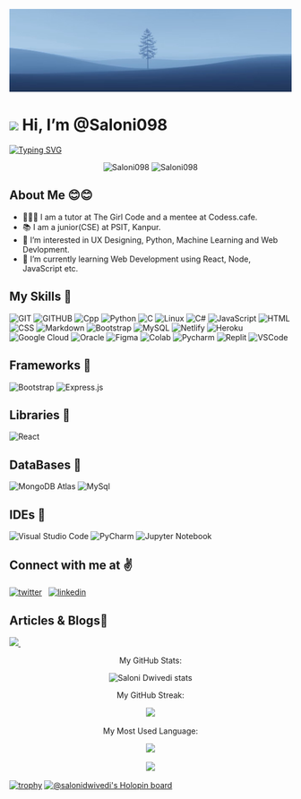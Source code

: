 ![banner](images/banner.jpg)
# <img width="30" src="https://camo.githubusercontent.com/e8e7b06ecf583bc040eb60e44eb5b8e0ecc5421320a92929ce21522dbc34c891/68747470733a2f2f6d656469612e67697068792e636f6d2f6d656469612f6876524a434c467a6361737252346961377a2f67697068792e676966"> Hi, I’m @Saloni098

[![Typing SVG](https://readme-typing-svg.herokuapp.com?center=true&color=4FF7CF&lines=Welcome+to+my+profile+%F0%9F%A4%97%F0%9F%A4%97;I+am+a+developer+!+%E2%9D%A4%EF%B8%8F%F0%9F%98%8D;Love+UI/UX+designing+and+writing%F0%9F%98%81%F0%9F%98%81+)](https://git.io/typing-svg)

<p align="center"> 
 
<img src="https://komarev.com/ghpvc/?username=Saloni098&label=Profile%20views&color=0e75b6&style=flat" alt="Saloni098" />
<img src="https://img.shields.io/badge/-saloni.dwivedi09@gmail.com-333333?style=flat&logo=Gmail" alt="Saloni098" />

</p>

## **About Me 😊😊**

- 👨🏻‍🎓 I am a tutor at The Girl Code and a mentee at Codess.cafe.
- 📚 I am a junior(CSE) at PSIT, Kanpur.
- 👀 I’m interested in UX Designing, Python, Machine Learning and Web Devlopment.
- 📖 I’m currently learning Web Development using React, Node, JavaScript etc.


## **My Skills 🚀**
![GIT](https://img.shields.io/badge/git-%3776AB.svg?style=for-the-badge&logo=git&logoColor=white&color=F05032)
![GITHUB](https://img.shields.io/badge/github-%3776AB.svg?style=for-the-badge&logo=github&logoColor=white&color=black)
![Cpp](https://img.shields.io/badge/C%2B%2B-00599C?style=for-the-badge&logo=c%2B%2B&logoColor=white)
![Python](https://img.shields.io/badge/python-%3776AB.svg?style=for-the-badge&logo=python&logoColor=white&color=183A61)
![C](https://img.shields.io/badge/c-%3776AB.svg?style=for-the-badge&logo=c&logoColor=white&color=A8B9CC)
![Linux](https://img.shields.io/badge/-Linux-FCC624?logo=Linux&logoColor=white&style=for-the-badge)
![C#](https://img.shields.io/badge/C%23-239120?style=for-the-badge&logo=c-sharp&logoColor=white)
![JavaScript](https://img.shields.io/badge/JavaScript-F7DF1E?style=for-the-badge&logo=javascript&logoColor=black)
![HTML](https://img.shields.io/badge/HTML5-E34F26?style=for-the-badge&logo=html5&logoColor=white)
![CSS](https://img.shields.io/badge/CSS3-1572B6?style=for-the-badge&logo=css3&logoColor=white)
![Markdown](https://img.shields.io/badge/Markdown-000000?style=for-the-badge&logo=markdown&logoColor=white)
![Bootstrap](https://img.shields.io/badge/Bootstrap-563D7C?style=for-the-badge&logo=bootstrap&logoColor=white)
![MySQL](https://img.shields.io/badge/MySQL-00000F?style=for-the-badge&logo=mysql&logoColor=white)
![Netlify](https://img.shields.io/badge/Netlify-00C7B7?style=for-the-badge&logo=netlify&logoColor=white)
![Heroku](https://img.shields.io/badge/Heroku-430098?style=for-the-badge&logo=heroku&logoColor=white)
![Google Cloud](https://img.shields.io/badge/Google_Cloud-4285F4?style=for-the-badge&logo=google-cloud&logoColor=white)
![Oracle](https://img.shields.io/badge/Oracle-F80000?style=for-the-badge&logo=oracle&logoColor=black)
![Figma](https://img.shields.io/badge/Figma-F24E1E?style=for-the-badge&logo=figma&logoColor=white)
![Colab](https://img.shields.io/badge/Colab-F9AB00?style=for-the-badge&logo=googlecolab&color=525252)
![Pycharm](https://img.shields.io/badge/PyCharm-000000.svg?&style=for-the-badge&logo=PyCharm&logoColor=white)
![Replit](https://img.shields.io/badge/replit-667881?style=for-the-badge&logo=replit&logoColor=white)
![VSCode](https://img.shields.io/badge/Visual_Studio_Code-0078D4?style=for-the-badge&logo=visual%20studio%20code&logoColor=white)



## **Frameworks 🚀**
![Bootstrap](https://img.shields.io/badge/-Bootstrap-333333?style=flat&logo=bootstrap&logoColor=563D7C)
![Express.js](https://img.shields.io/badge/-Node.js-333333?style=flat&logo=node.js)


## **Libraries 🚀**
![React](https://img.shields.io/badge/-React-333333?style=flat&logo=react) 

## **DataBases 🚀**
![MongoDB Atlas](https://img.shields.io/badge/-MongoDB%20Atlas-333333?style=flat&logo=mongodb)
![MySql](https://img.shields.io/badge/-MySql-333333?style=flat&logo=mysql)

## **IDEs 🚀**
![Visual Studio Code](https://img.shields.io/badge/-Visual%20Studio%20Code-333333?style=flat&logo=visual-studio-code&logoColor=007ACC)
![PyCharm](https://img.shields.io/badge/-PyCharm-333333?style=flat&logo=pycharm&logoColor=FFFF00)
![Jupyter Notebook](https://img.shields.io/badge/-Jupyter%20Notebook-333333?style=flat&logo=Jupyter)

## **Connect with me at ✌**

<p align="left">

<a href="https://twitter.com/Layzmaxx" target="blank"><img align="center" src="https://raw.githubusercontent.com/rahuldkjain/github-profile-readme-generator/master/src/images/icons/Social/twitter.svg" alt="twitter" height="30" width="40" /></a> &nbsp; <a href="https://www.linkedin.com/in/saloni-dwivedi-b62262206/" target="blank"><img align="center" src="https://raw.githubusercontent.com/rahuldkjain/github-profile-readme-generator/master/src/images/icons/Social/linked-in-alt.svg" alt="linkedin" height="30" width="40" /></a>

</p>

## **Articles & Blogs📜**

<div id= "Blogs">
 <p>

 <a href="https://medium.com/@saloni.dwivedi09" target="blank">
  <img src="https://img.shields.io/badge/medium-776AB.svg?style=for-the-badge&logo=medium&logoColor=white&color=black">
 </a> &nbsp;
  
</p>
</div>


<div>
  <p align="center" 'text-style=Bold;'>My GitHub Stats:</p>

  <p align="center"><img src="https://github-readme-stats.vercel.app/api?username=Saloni098&show_icons=true&theme=tokyonight&count_private=true" alt="Saloni Dwivedi stats"/>

  <p align="center">My GitHub Streak:</p>

  <p align="center"><img src="https://github-readme-streak-stats.herokuapp.com?user=Saloni098&theme=github-dark-blue&date_format=j%20M%5B%20Y%5D"/>

  <p align="center" >My Most Used Language:</p>
    
  <p align="center"><img height="150px" src="https://github-readme-stats.vercel.app/api/top-langs/?username=Saloni098&hide=html&hide_title=true&hide_border=true&layout=compact&langs_count=6&text_color=000&icon_color=fff&bg_color=0,52fa5a,4dfcff,c64dff&theme=graywhite">

  <p align="center"><img src="https://activity-graph.herokuapp.com/graph?username=Saloni098&theme=github"></p>

</div>

[![trophy](https://github-profile-trophy.vercel.app/?username=Saloni098&theme=onestar)](https://github.com/ryo-ma/github-profile-trophy)
[![@salonidwivedi's Holopin board](https://holopin.me/salonidwivedi)](https://holopin.io/@salonidwivedi)

